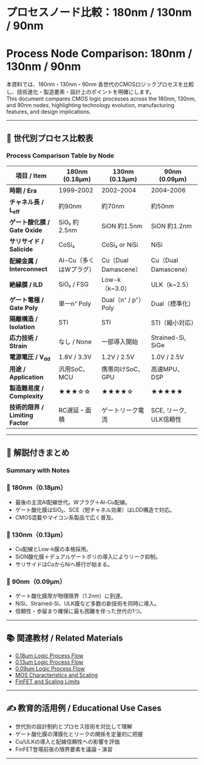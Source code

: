 # プロセスノード比較：180nm / 130nm / 90nm  
# Process Node Comparison: 180nm / 130nm / 90nm

本資料では、180nm・130nm・90nm 各世代のCMOSロジックプロセスを比較し、技術進化・製造要素・設計上のポイントを明確にします。  
This document compares CMOS logic processes across the 180nm, 130nm, and 90nm nodes, highlighting technology evolution, manufacturing features, and design implications.

---

## 🔶 世代別プロセス比較表  
### Process Comparison Table by Node

| 項目 / Item | **180nm (0.18μm)** | **130nm (0.13μm)** | **90nm (0.09μm)** |
|-------------|-------------------|--------------------|-------------------|
| **時期 / Era** | 1999–2002 | 2002–2004 | 2004–2006 |
| **チャネル長 / L<sub>eff</sub>** | 約90nm | 約70nm | 約50nm |
| **ゲート酸化膜 / Gate Oxide** | SiO₂ 約2.5nm | SiON 約1.5nm | SiON 約1.2nm |
| **サリサイド / Salicide** | CoSi₂ | CoSi₂ or NiSi | NiSi |
| **配線金属 / Interconnect** | Al-Cu（多くはWプラグ） | Cu（Dual Damascene） | Cu（Dual Damascene） |
| **絶縁膜 / ILD** | SiO₂ / FSG | Low-k（k~3.0） | ULK（k~2.5） |
| **ゲート電極 / Gate Poly** | 単一n⁺ Poly | Dual（n⁺ / p⁺）Poly | Dual（標準化） |
| **隔離構造 / Isolation** | STI | STI | STI（縮小対応） |
| **応力技術 / Strain** | なし / None | 一部導入開始 | Strained-Si, SiGe |
| **電源電圧 / V<sub>dd</sub>** | 1.8V / 3.3V | 1.2V / 2.5V | 1.0V / 2.5V |
| **用途 / Application** | 汎用SoC、MCU | 携帯向けSoC、GPU | 高速MPU、DSP |
| **製造難易度 / Complexity** | ★★★☆☆ | ★★★★☆ | ★★★★★ |
| **技術的限界 / Limiting Factor** | RC遅延・面積 | ゲートリーク電流 | SCE, リーク, ULK信頼性 |

---

## 🔸 解説付きまとめ  
### Summary with Notes

### 🔹 180nm（0.18μm）
- 最後の主流Al配線世代。Wプラグ＋Al-Cu配線。
- ゲート酸化膜はSiO₂、SCE（短チャネル効果）はLDD構造で対応。
- CMOS混載やマイコン系製品で広く普及。

### 🔹 130nm（0.13μm）
- Cu配線とLow-k膜の本格採用。
- SiON酸化膜＋デュアルゲートポリの導入によりリーク抑制。
- サリサイドはCoからNiへ移行が始まる。

### 🔹 90nm（0.09μm）
- ゲート酸化膜厚が物理限界（1.2nm）に到達。
- NiSi、Strained-Si、ULK膜など多数の新技術を同時に導入。
- 信頼性・歩留まり確保に最も困難を伴った世代の1つ。

---

## 📚 関連教材 / Related Materials

- [0.18μm Logic Process Flow](./0.18um_Logic_ProcessFlow.md)
- [0.13μm Logic Process Flow](./0.13um_Logic_ProcessFlow.md)
- [0.09μm Logic Process Flow](./0.09um_Logic_ProcessFlow.md)
- [MOS Characteristics and Scaling](../chapter4_mos_characteristics/)
- [FinFET and Scaling Limits](../chapter4_mos_characteristics/4.8_scaling_limits_and_finfet.md)

---

## ✍️ 教育的活用例 / Educational Use Cases

- 世代別の設計制約とプロセス技術を対比して理解
- ゲート酸化膜の薄膜化とリークの関係を定量的に把握
- Cu/ULKの導入と配線信頼性への影響を評価
- FinFET登場前夜の限界要素を議論・演習

---


